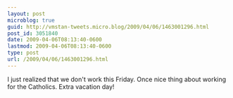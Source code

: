 ```yaml
---
layout: post
microblog: true
guid: http://vmstan-tweets.micro.blog/2009/04/06/1463001296.html
post_id: 3051840
date: 2009-04-06T08:13:40-0600
lastmod: 2009-04-06T08:13:40-0600
type: post
url: /2009/04/06/1463001296.html
---
```

I just realized that we don't work this Friday. Once nice thing about working for the Catholics. Extra vacation day!
